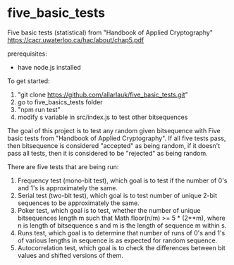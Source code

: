 # five_basic_tests
Five basic tests (statistical) from "Handbook of Applied Cryptography"
https://cacr.uwaterloo.ca/hac/about/chap5.pdf

prerequisites:
* have node.js installed

To get started:
1) "git clone https://github.com/allarlauk/five_basic_tests.git"
2) go to five_basics_tests folder
3) "npm run test"
4) modify s variable in src/index.js to test other bitsequences


The goal of this project is to test any random given bitsequence with Five basic tests from "Handbook of Applied Cryptography". If all five tests pass, then bitsequence is considered "accepted" as being random, if it doesn't pass all tests, then it is considered to be "rejected" as being random.

There are five tests that are being run:
1) Frequency test (mono-bit test), which goal is to test if the number of 0's and 1's is approximately the same.
2) Serial test (two-bit test), which goal is to test number of unique 2-bit sequences to be approximately the same.
3) Poker test, which goal is to test, whether the number of unique bitsequences length m such that Math.floor(n/m) >= 5 * (2**m), where n is length of bitsequence s and m is the length of sequence m within s.
4) Runs test, which goal is to determine that number of runs of 0's and 1's of various lengths in sequence is as expected for random sequence.
5) Autocorrelation test, which goal is to check the differences between bit values and shifted versions of them.

